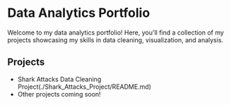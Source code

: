 # Data Analytics Portfolio

Welcome to my data analytics portfolio! Here, you'll find a collection of my projects showcasing my skills in data cleaning, visualization, and analysis.

## Projects
- Shark Attacks Data Cleaning Project(./Shark_Attacks_Project/README.md)
- Other projects coming soon!
